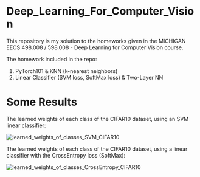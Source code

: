 # Deep_Learning_For_Computer_Vision
This repository is my solution to the homeworks given in the MICHIGAN EECS 498.008 / 598.008 - Deep Learning for Computer Vision course.   

The homework included in the repo:
1. PyTorch101 & KNN (k-nearest neighbors)
2. Linear Classifier (SVM loss, SoftMax loss) & Two-Layer NN


# Some Results
The learned weights of each class of the CIFAR10 dataset, using an SVM linear classifier:
<p>
<img alt="learned_weights_of_classes_SVM_CIFAR10" src="https://user-images.githubusercontent.com/67804152/219955650-8de814ec-7693-47a4-a728-eb8e1883e79d.png">
</p>

The learned weights of each class of the CIFAR10 dataset, using a linear classifier with the CrossEntropy loss (SoftMax):
<p>
<img alt="learned_weights_of_classes_CrossEntropy_CIFAR10" src="https://user-images.githubusercontent.com/67804152/219968617-6b93acce-505c-4fd2-9b9b-fef31c6a6933.png">
</p>

